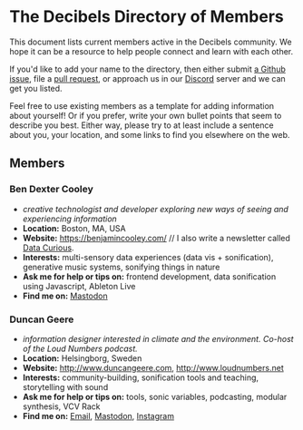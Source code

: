 # The Decibels Directory of Members

This document lists current members active in the Decibels community. We hope it can be a resource to help people connect and learn with each other. 

If you'd like to add your name to the directory, then either submit [a Github issue](https://github.com/Decibels-Sonification/sonification-resources/issues), file a [pull request](https://github.com/Decibels-Sonification/sonification-resources/pulls), or approach us in our [Discord](http://decibels.community) server and we can get you listed.

Feel free to use existing members as a template for adding information about yourself! Or if you prefer, write your own bullet points that seem to describe you best. Either way, please try to at least include a sentence about you, your location, and some links to find you elsewhere on the web.

## Members

### Ben Dexter Cooley
- *creative technologist and developer exploring new ways of seeing and experiencing information*
- **Location:** Boston, MA, USA
- **Website:** https://benjamincooley.com/ // I also write a newsletter called [Data Curious](https://datacurious.substack.com/).
- **Interests:** multi-sensory data experiences (data vis + sonification), generative music systems, sonifying things in nature
- **Ask me for help or tips on:** frontend development, data sonification using Javascript, Ableton Live
- **Find me on:** [Mastodon](https://vis.social/@bendexter)

### Duncan Geere
- *information designer interested in climate and the environment. Co-host of the Loud Numbers podcast.*
- **Location:** Helsingborg, Sweden
- **Website:** http://www.duncangeere.com, http://www.loudnumbers.net
- **Interests:** community-building, sonification tools and teaching, storytelling with sound
- **Ask me for help or tips on:** tools, sonic variables, podcasting, modular synthesis, VCV Rack
- **Find me on:** [Email](http://buttondown.email/duncangeere), [Mastodon](https://vis.social/@duncangeere), [Instagram](http://instagram.com/duncan_geere) 
